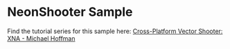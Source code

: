 # NeonShooter Sample

Find the tutorial series for this sample here: [Cross-Platform Vector Shooter: XNA - Michael Hoffman](https://gamedevelopment.tutsplus.com/series/cross-platform-vector-shooter-xna--gamedev-10559)
